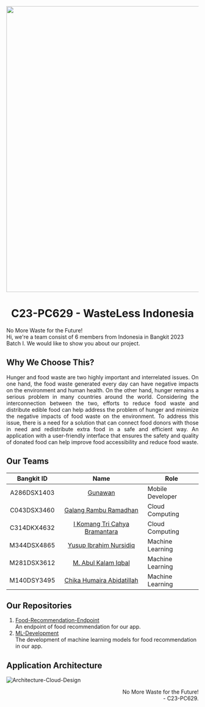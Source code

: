 <p align="center"><img src="https://github.com/C23-PC629-WasteLess-Indonesia/.github/assets/69002518/bf7c5bc2-e22d-482d-aba4-93dd457416d1"width="750px"></p>
<h1 align="center"> C23-PC629 - WasteLess Indonesia </h1>

No More Waste for the Future! <br>
Hi, we're a team consist of 6 members from Indonesia in Bangkit 2023 Batch I. We would like to show you about our project.

## Why We Choose This? 
<p align="justify"> Hunger and food waste are two highly important and interrelated issues. On one hand, the food waste generated every day can have negative impacts on the environment and human health. On the other hand, hunger remains a serious problem in many countries around the world. Considering the interconnection between the two, efforts to reduce food waste and distribute edible food can help address the problem of hunger and minimize the negative impacts of food waste on the environment. To address this issue, there is a need for a solution that can connect food donors with those in need and redistribute extra food in a safe and efficient way. An application with a user-friendly interface that ensures the safety and quality of donated food can help improve food accessibility and reduce food waste. </p>

## Our Teams

| Bangkit ID | Name | Role |
|:----------:|:----:|--------------|
|A286DSX1403|[Gunawan](https://www.linkedin.com/in/gunawan-8b44b7214/)|Mobile Developer|
|C043DSX3460|[Galang Rambu Ramadhan](https://www.linkedin.com/in/galang-rambu-ramadhan-b9b91826a/)|Cloud Computing|
|C314DKX4632|[I Komang Tri Cahya Bramantara](https://www.linkedin.com/in/komangbramantara/)|Cloud Computing|
|M344DSX4865|[Yusup Ibrahim Nursidiq](https://www.linkedin.com/in/yusup-ibrahim-nursiddiq-60b880207/)|Machine Learning|
|M281DSX3612|[M. Abul Kalam Iqbal](https://www.linkedin.com/in/kalamiqbal21/)|Machine Learning|
|M140DSY3495|[Chika Humaira Abidatillah](https://www.linkedin.com/in/chika-humaira-690a3a14b/)|Machine Learning|

## Our Repositories
1. [Food-Recommendation-Endpoint](https://github.com/C23-PC629-WasteLess-Indonesia/Food-Recommendation-Endpoint) <br> An endpoint of food recommendation for our app.
2. [ML-Development](https://github.com/C23-PC629-WasteLess-Indonesia/ML-Development) <br> The development of machine learning models for food recommendation in our app.

## Application Architecture
![Architecture-Cloud-Design](https://github.com/C23-PC629-WasteLess-Indonesia/.github/assets/69002518/e27d16b5-8cb1-490f-b3a5-02031e0fe9e5)

<p align="right"> No More Waste for the Future! <br> - C23-PC629. </p>
